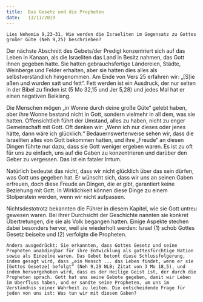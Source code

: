 ```yaml
---
title:  Das Gesetz und die Propheten
date:   13/11/2019
---
```


`Lies Nehemia 9,23–31. Wie werden die Israeliten im Gegensatz zu Gottes großer Güte (Neh 9,25) beschrieben?`

Der nächste Abschnitt des Gebets/der Predigt konzentriert sich auf das Leben in Kanaan, als die Israeliten das Land in Besitz nahmen, das Gott ihnen gegeben hatte. Sie hatten gebrauchsfertige Ländereien, Städte, Weinberge und Felder erhalten, aber sie hatten dies alles als selbstverständlich hingenommen. Am Ende von Vers 25 erfahren wir: „[S]ie aßen und wurden satt und fett“. Fett werden ist ein Ausdruck, der nur selten in der Bibel zu finden ist (5 Mo 32,15 und Jer 5,28) und jedes Mal hat er einen negativen Beiklang.

Die Menschen mögen „in Wonne durch deine große Güte“ gelebt haben, aber ihre Wonne bestand nicht in Gott, sondern vielmehr in all dem, was sie hatten. Offensichtlich führt der Umstand, alles zu haben, nicht zu enger Gemeinschaft mit Gott. Oft denken wir: „Wenn ich nur dieses oder jenes hätte, dann wäre ich glücklich.“ Bedauernswerterweise sehen wir, dass die Israeliten alles von Gott bekommen hatten, und ihre „Freude“ an diesen Dingen führte nur dazu, dass sie Gott weniger ergeben waren. Es ist zu oft für uns zu einfach, uns auf die Gaben zu konzentrieren und darüber den Geber zu vergessen. Das ist ein fataler Irrtum.

Natürlich bedeutet das nicht, dass wir nicht glücklich über das sein dürfen, was Gott uns gegeben hat. Er wünscht sich, dass wir uns an seinen Gaben erfreuen, doch diese Freude an Dingen, die er gibt, garantiert keine Beziehung mit Gott. In Wirklichkeit können diese Dinge zu einem Stolperstein werden, wenn wir nicht aufpassen.

Nichtsdestotrotz bekannten die Führer in diesem Kapitel, wie sie Gott untreu gewesen waren. Bei ihrer Durchsicht der Geschichte nannten sie konkret Übertretungen, die sie als Volk begangen hatten. Einige Aspekte stechen dabei besonders hervor, weil sie wiederholt werden: Israel (1) schob Gottes Gesetz beiseite und (2) verfolgte die Propheten.

`Anders ausgedrückt: Sie erkannten, dass Gottes Gesetz und seine Propheten unabdingbar für ihre Entwicklung als gottesfürchtige Nation sowie als Einzelne waren. Das Gebet betont diese Schlussfolgerung, indem gesagt wird, dass „ein Mensch ... das Leben findet, wenn er sie [Gottes Gesetze] befolgt“ (Neh 9,29 NLB; Zitat von 3 Mo 18,5), und indem hervorgehoben wird, dass es der Heilige Geist ist, der durch die Propheten sprach. Gott hat uns seine Gebote gegeben, damit wir Leben im Überfluss haben, und er sandte seine Propheten, um uns im Verständnis seiner Wahrheit zu leiten. Die entscheidende Frage für jeden von uns ist: Was tun wir mit diesen Gaben?`
